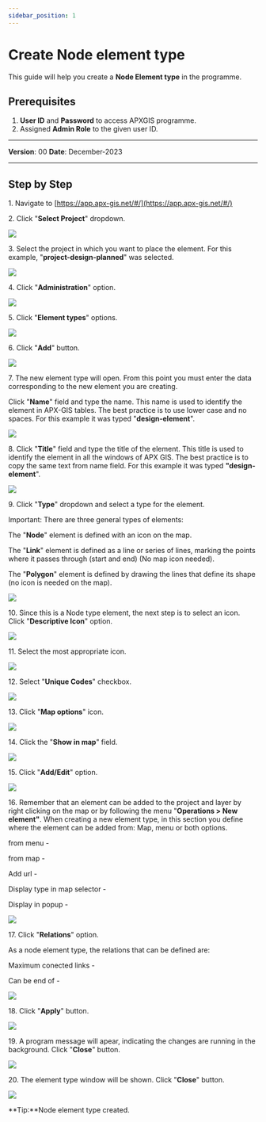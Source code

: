 ```yaml
---
sidebar_position: 1
---
```


# Create Node element type

This guide will help you create a **Node Element type** in the programme.

## **Prerequisites**
1.	**User ID** and **Password** to access APXGIS programme.
2.	Assigned **Admin Role** to the given user ID.


------------

**Version**: 00
**Date**: December-2023

------------
## **Step by Step**


1\. Navigate to [https://app.apx-gis.net/#/](https://app.apx-gis.net/#/)


2\. Click "**Select Project**" dropdown.

![](https://ajeuwbhvhr.cloudimg.io/colony-recorder.s3.amazonaws.com/files/2023-12-31/08be9e31-fed7-4314-96e7-1227ffcb2b9d/ascreenshot.jpeg?tl_px=0,0&br_px=1376,769&force_format=png&width=1120.0&wat=1&wat_opacity=1&wat_gravity=northwest&wat_url=https://colony-recorder.s3.amazonaws.com/images/watermarks/14B8A6_standard.png&wat_pad=261,-15)


3\. Select the project in which you want to place the element. For this example, "**project-design-planned**" was selected.

![](https://ajeuwbhvhr.cloudimg.io/colony-recorder.s3.amazonaws.com/files/2023-12-31/12f1ab29-2930-45e6-8a2c-21e071acc416/ascreenshot.jpeg?tl_px=0,0&br_px=1376,769&force_format=png&width=1120.0&wat=1&wat_opacity=1&wat_gravity=northwest&wat_url=https://colony-recorder.s3.amazonaws.com/images/watermarks/14B8A6_standard.png&wat_pad=287,93)


4\. Click "**Administration**" option.

![](https://ajeuwbhvhr.cloudimg.io/colony-recorder.s3.amazonaws.com/files/2023-12-31/ee75289d-8474-4490-9eb2-01626091422d/ascreenshot.jpeg?tl_px=0,0&br_px=1376,769&force_format=png&width=1120.0&wat=1&wat_opacity=1&wat_gravity=northwest&wat_url=https://colony-recorder.s3.amazonaws.com/images/watermarks/14B8A6_standard.png&wat_pad=61,21)


5\. Click "**Element types**" options.

![](https://ajeuwbhvhr.cloudimg.io/colony-recorder.s3.amazonaws.com/files/2023-12-31/35805dea-d203-4895-b8bf-4e2e780810a7/ascreenshot.jpeg?tl_px=0,0&br_px=1376,769&force_format=png&width=1120.0&wat=1&wat_opacity=1&wat_gravity=northwest&wat_url=https://colony-recorder.s3.amazonaws.com/images/watermarks/14B8A6_standard.png&wat_pad=51,217)


6\. Click "**Add**" button.

![](https://ajeuwbhvhr.cloudimg.io/colony-recorder.s3.amazonaws.com/files/2023-12-31/10c47f34-7db9-49ed-951e-29872941aa90/user_cropped_screenshot.jpeg?tl_px=0,0&br_px=1719,887&force_format=png&width=1120.0&wat=1&wat_opacity=1&wat_gravity=northwest&wat_url=https://colony-recorder.s3.amazonaws.com/images/watermarks/14B8A6_standard.png&wat_pad=145,525)


7\. The new element type will open. From this point you must enter the data corresponding to the new element you are creating.

Click "**Name**" field and type the name. This name is used to identify the element in APX-GIS tables. The best practice is to use lower case and no spaces. For this example it was typed "**design-element**".

![](https://ajeuwbhvhr.cloudimg.io/colony-recorder.s3.amazonaws.com/files/2023-12-31/249fa903-c2ef-4202-bb36-d2a71afab4e5/ascreenshot.jpeg?tl_px=0,0&br_px=1146,640&force_format=png&width=1120.0&wat=1&wat_opacity=1&wat_gravity=northwest&wat_url=https://colony-recorder.s3.amazonaws.com/images/watermarks/14B8A6_standard.png&wat_pad=225,23)


8\. Click "**Title**" field and type the title of the element. This title is used to identify the element in all the windows of APX GIS. The best practice is to copy the same text from name field. For this example it was typed **"design-element**".

![](https://ajeuwbhvhr.cloudimg.io/colony-recorder.s3.amazonaws.com/files/2023-12-31/be76cd62-2c34-40ca-a60e-7d65a82f5b00/ascreenshot.jpeg?tl_px=0,0&br_px=1146,640&force_format=png&width=1120.0&wat=1&wat_opacity=1&wat_gravity=northwest&wat_url=https://colony-recorder.s3.amazonaws.com/images/watermarks/14B8A6_standard.png&wat_pad=165,116)


9\. Click "**Type**" dropdown and select a type for the element.

Important: There are three general types of elements:

The "**Node**" element is defined with an icon on the map.

The "**Link**" element is defined as a line or series of lines, marking the points where it passes through (start and end) (No map icon needed).

The "**Polygon**" element is defined by drawing the lines that define its shape (no icon is needed on the map).

![](https://ajeuwbhvhr.cloudimg.io/colony-recorder.s3.amazonaws.com/files/2023-12-31/6b78c866-1b35-4348-86e3-a99a1a951267/user_cropped_screenshot.jpeg?tl_px=0,0&br_px=1168,892&force_format=png&width=1120.0&wat=1&wat_opacity=1&wat_gravity=northwest&wat_url=https://colony-recorder.s3.amazonaws.com/images/watermarks/14B8A6_standard.png&wat_pad=561,72)


10\. Since this is a Node type element, the next step is to select an icon. Click "**Descriptive Icon**" option.

![](https://ajeuwbhvhr.cloudimg.io/colony-recorder.s3.amazonaws.com/files/2023-12-31/8b47167a-e418-47f7-8a64-c7feaa119558/ascreenshot.jpeg?tl_px=0,0&br_px=1376,769&force_format=png&width=1120.0&wat=1&wat_opacity=1&wat_gravity=northwest&wat_url=https://colony-recorder.s3.amazonaws.com/images/watermarks/14B8A6_standard.png&wat_pad=385,132)


11\. Select the most appropriate icon. 

![](https://ajeuwbhvhr.cloudimg.io/colony-recorder.s3.amazonaws.com/files/2023-12-31/671f08e5-d3fc-44e4-a89e-dfff21d2d935/ascreenshot.jpeg?tl_px=0,0&br_px=1146,640&force_format=png&width=1120.0&wat=1&wat_opacity=1&wat_gravity=northwest&wat_url=https://colony-recorder.s3.amazonaws.com/images/watermarks/14B8A6_standard.png&wat_pad=279,257)


12\. Select "**Unique Codes**" checkbox.

![](https://ajeuwbhvhr.cloudimg.io/colony-recorder.s3.amazonaws.com/files/2023-12-31/c9bb3f82-0af8-4f12-8acc-bbf18c8f3082/ascreenshot.jpeg?tl_px=0,0&br_px=1146,640&force_format=png&width=1120.0&wat=1&wat_opacity=1&wat_gravity=northwest&wat_url=https://colony-recorder.s3.amazonaws.com/images/watermarks/14B8A6_standard.png&wat_pad=-3,245)


13\. Click "**Map options**" icon.

![](https://ajeuwbhvhr.cloudimg.io/colony-recorder.s3.amazonaws.com/files/2023-12-31/135fe98d-8fa9-4f41-b611-2a170752886f/ascreenshot.jpeg?tl_px=0,167&br_px=825,628&force_format=png&width=826&wat_scale=73&wat=1&wat_opacity=1&wat_gravity=northwest&wat_url=https://colony-recorder.s3.amazonaws.com/images/watermarks/14B8A6_standard.png&wat_pad=16,204)


14\. Click the "**Show in map**" field.

![](https://ajeuwbhvhr.cloudimg.io/colony-recorder.s3.amazonaws.com/files/2023-12-31/b8a60d9a-116e-40fc-ac07-d776dc6a4f10/ascreenshot.jpeg?tl_px=0,217&br_px=825,678&force_format=png&width=826&wat_scale=73&wat=1&wat_opacity=1&wat_gravity=northwest&wat_url=https://colony-recorder.s3.amazonaws.com/images/watermarks/14B8A6_standard.png&wat_pad=16,204)


15\. Click "**Add/Edit**" option.

![](https://ajeuwbhvhr.cloudimg.io/colony-recorder.s3.amazonaws.com/files/2024-01-02/ddede3bc-6ff4-4575-b95b-fb3d4c13a664/user_cropped_screenshot.jpeg?tl_px=0,354&br_px=825,815&force_format=png&width=826&wat_scale=73&wat=1&wat_opacity=1&wat_gravity=northwest&wat_url=https://colony-recorder.s3.amazonaws.com/images/watermarks/14B8A6_standard.png&wat_pad=14,204)


16\. Remember that an element can be added to the project and layer by right clicking on the map or by following the menu "**Operations &gt; New element"**. When creating a new element type, in this section you define where the element can be added from: Map, menu or both options.

from menu - 

from map - 

Add url -

Display type in map selector -

Display in popup - 

![](https://ajeuwbhvhr.cloudimg.io/colony-recorder.s3.amazonaws.com/files/2024-01-02/840c1540-1f99-4f38-b51c-51b4310eb9d0/user_cropped_screenshot.jpeg?tl_px=100,0&br_px=1820,887&force_format=png&width=1120.0)


17\. Click "**Relations**" option.

As a node element type, the relations that can be defined are:

Maximum conected links -

Can be end of -

![](https://ajeuwbhvhr.cloudimg.io/colony-recorder.s3.amazonaws.com/files/2023-12-31/c2a11d5c-28ae-4b1b-9684-ea6815d65ac4/ascreenshot.jpeg?tl_px=0,233&br_px=982,782&force_format=png&width=983&wat_scale=87&wat=1&wat_opacity=1&wat_gravity=northwest&wat_url=https://colony-recorder.s3.amazonaws.com/images/watermarks/14B8A6_standard.png&wat_pad=7,243)


18\. Click "**Apply**" button.

![](https://ajeuwbhvhr.cloudimg.io/colony-recorder.s3.amazonaws.com/files/2023-12-31/5b877917-1471-4545-a333-c72309979a4d/ascreenshot.jpeg?tl_px=0,0&br_px=1719,887&force_format=png&width=1120.0&wat=1&wat_opacity=1&wat_gravity=northwest&wat_url=https://colony-recorder.s3.amazonaws.com/images/watermarks/14B8A6_standard.png&wat_pad=160,526)


19\. A program message will apear, indicating the changes are running in the background. Click "**Close**" button.

![](https://ajeuwbhvhr.cloudimg.io/colony-recorder.s3.amazonaws.com/files/2023-12-31/1f5a022f-4334-4dd5-ac8c-20b94f3ed6b1/ascreenshot.jpeg?tl_px=624,0&br_px=1771,640&force_format=png&width=1120.0&wat=1&wat_opacity=1&wat_gravity=northwest&wat_url=https://colony-recorder.s3.amazonaws.com/images/watermarks/14B8A6_standard.png&wat_pad=524,211)


20\. The element type window will be shown. Click "**Close**" button.

![](https://ajeuwbhvhr.cloudimg.io/colony-recorder.s3.amazonaws.com/files/2024-01-02/717476fa-e5db-4a69-ac06-5e7cc3834eac/user_cropped_screenshot.jpeg?tl_px=0,0&br_px=1921,887&force_format=png&width=1120.0&wat=1&wat_opacity=1&wat_gravity=northwest&wat_url=https://colony-recorder.s3.amazonaws.com/images/watermarks/14B8A6_standard.png&wat_pad=163,468)


**Tip:**Node element type created.